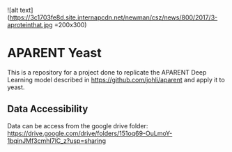 ![alt text](https://3c1703fe8d.site.internapcdn.net/newman/csz/news/800/2017/3-aproteinthat.jpg =200x300)

# APARENT Yeast
This is a repository for a project done to replicate the APARENT Deep Learning model described in https://github.com/johli/aparent and apply it to yeast.


## Data Accessibility
Data can be access from the google drive folder:
https://drive.google.com/drive/folders/151oq69-OuLmoY-1bqinJMf3cmhI7lC_z?usp=sharing
